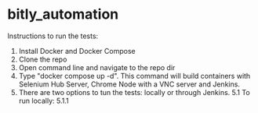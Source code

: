 # bitly_automation

Instructions to run the tests:
1. Install Docker and Docker Compose
2. Clone the repo
3. Open command line and navigate to the repo dir
4. Type "docker compose up -d". This command will build containers with Selenium Hub Server, Chrome Node with a VNC server and Jenkins.
5. There are two options to tun the tests: locally or through Jenkins.
  5.1 To run locally:
    5.1.1 
